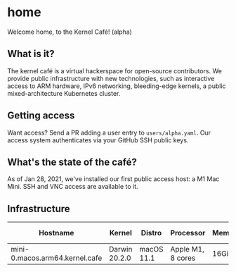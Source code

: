 # home

Welcome home, to the Kernel Café! (alpha)

## What is it?

The kernel café is a virtual hackerspace for open-source contributors. We provide public infrastructure with new technologies, such as interactive access to ARM hardware, IPv6 networking, bleeding-edge kernels, a public mixed-architecture Kubernetes cluster. 

## Getting access 

Want access? Send a PR adding a user entry to `users/alpha.yaml`. Our access system authenticates via your GitHub SSH public keys.

## What's the state of the café?

As of Jan 28, 2021, we've installed our first public access host: a M1 Mac Mini. SSH and VNC access are available to it.

## Infrastructure

| Hostname                      | Kernel          | Distro     | Processor         | Memory | Date added |
| ----------------------------- | --------------- | ---------- | ----------------- | ------ | ---------- |
| mini-0.macos.arm64.kernel.cafe | Darwin 20.2.0  | macOS 11.1 | Apple M1, 8 cores | 16GiB  | 2021-01-28 |
 

